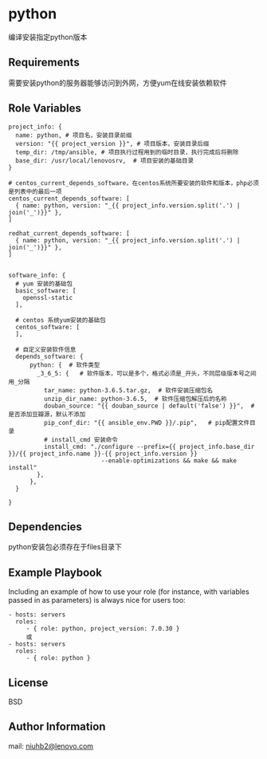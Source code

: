 python
=========

编译安装指定python版本

Requirements
------------

需要安装python的服务器能够访问到外网，方便yum在线安装依赖软件

Role Variables
--------------

```ansible
project_info: {
  name: python, # 项目名，安装目录前缀
  version: "{{ project_version }}", # 项目版本，安装目录后缀
  temp_dir: /tmp/ansible, # 项目执行过程用到的临时目录，执行完成后将删除
  base_dir: /usr/local/lenovosrv,  # 项目安装的基础目录
}

# centos_current_depends_software，在centos系统所要安装的软件和版本，php必须是列表中的最后一项
centos_current_depends_software: [
  { name: python, version: "_{{ project_info.version.split('.') | join('_')}}" },
]

redhat_current_depends_software: [
  { name: python, version: "_{{ project_info.version.split('.') | join('_')}}" },
]


software_info: {
  # yum 安装的基础包
  basic_software: [
    openssl-static
  ],

  # centos 系统yum安装的基础包
  centos_software: [
  ],

  # 自定义安装软件信息
  depends_software: {
      python: {  # 软件类型
        _3_6_5: {   # 软件版本，可以是多个，格式必须是_开头，不同层级版本号之间用_分隔
          tar_name: python-3.6.5.tar.gz,  # 软件安装压缩包名
          unzip_dir_name: python-3.6.5,  # 软件压缩包解压后的名称
          douban_source: "{{ douban_source | default('false') }}",  # 是否添加豆瓣源，默认不添加
          pip_conf_dir: "{{ ansible_env.PWD }}/.pip",   # pip配置文件目录
          # install_cmd 安装命令
          install_cmd: "./configure --prefix={{ project_info.base_dir }}/{{ project_info.name }}-{{ project_info.version }} 
                          --enable-optimizations && make && make install"
        },
      },
  }

}
```

Dependencies
------------

python安装包必须存在于files目录下

Example Playbook
----------------

Including an example of how to use your role (for instance, with variables passed in as parameters) is always nice for users too:

    - hosts: servers
      roles:
         - { role: python, project_version: 7.0.30 }
         或
    - hosts: servers
      roles:
         - { role: python }

License
-------

BSD

Author Information
------------------

mail: niuhb2@lenovo.com
